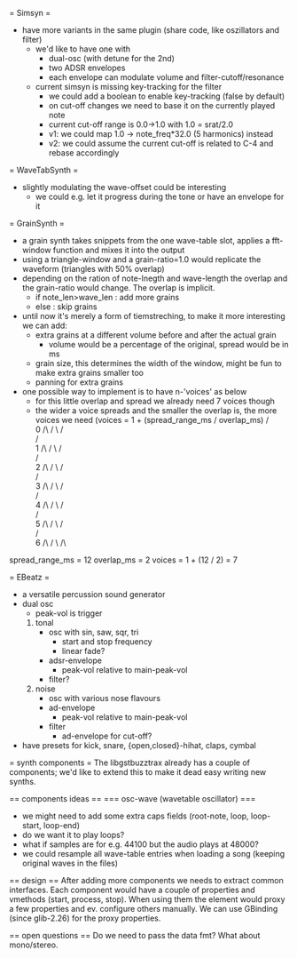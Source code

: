 = Simsyn =
- have more variants in the same plugin (share code, like oszillators and filter)
  - we'd like to have one with
    - dual-osc (with detune for the 2nd)
    - two ADSR envelopes
    - each envelope can modulate volume and filter-cutoff/resonance
  - current simsyn is missing key-tracking for the filter
    - we could add a boolean to enable key-tracking (false by default)
    - on cut-off changes we need to base it on the currently played note
    - current cut-off range is 0.0->1.0 with 1.0 = srat/2.0
    - v1: we could map 1.0 -> note_freq*32.0 (5 harmonics) instead
    - v2: we could assume the current cut-off is related to C-4 and rebase
      accordingly

= WaveTabSynth =
- slightly modulating the wave-offset could be interesting
  - we could e.g. let it progress during the tone or have an envelope for it

= GrainSynth =
- a grain synth takes snippets from the one wave-table slot, applies a
  fft-window function and mixes it into the output
- using a triangle-window and a grain-ratio=1.0 would replicate the waveform
  (triangles with 50% overlap)
- depending on the ration of note-lnegth and wave-length the overlap and the
  grain-ratio would change. The overlap is implicit.
  - if note_len>wave_len : add more grains
  - else                 : skip grains
- until now it's merely a form of tiemstreching, to make it more interesting we
  can add:
  - extra grains at a different volume before and after the actual grain
    - volume would be a percentage of the original, spread would be in ms
  - grain size, this determines the width of the window, might be fun to make
    extra grains smaller too
  - panning for extra grains
- one possible way to implement is to have n-'voices' as below
  - for this little overlap and spread we already need 7 voices though
  - the wider a voice spreads and the smaller the overlap is, the more voices we
    need (voices = 1 + (spread_range_ms / overlap_ms)
       /\
0 /\  /  \  /\
         /\
1   /\  /  \  /\
           /\
2     /\  /  \  /\
             /\
3       /\  /  \  /\
               /\
4         /\  /  \  /\
                 /\
5           /\  /  \  /\
                   /\
6             /\  /  \  /\

spread_range_ms = 12
overlap_ms = 2
voices = 1 + (12 / 2) = 7

= EBeatz =
- a versatile percussion sound generator
- dual osc
  - peak-vol is trigger
  1) tonal
     - osc with sin, saw, sqr, tri
       - start and stop frequency
       - linear fade?
     - adsr-envelope
       - peak-vol relative to main-peak-vol
     - filter?
  2) noise
     - osc with various nose flavours
     - ad-envelope
       - peak-vol relative to main-peak-vol
     - filter
       - ad-envelope for cut-off?
- have presets for kick, snare, {open,closed}-hihat, claps, cymbal

= synth components =
The libgstbuzztrax already has a couple of components; we'd like to extend this
to make it dead easy writing new synths.

== components ideas ==
=== osc-wave (wavetable oscillator) ===
- we might need to add some extra caps fields
  (root-note, loop, loop-start, loop-end)
- do we want it to play loops?
- what if samples are for e.g. 44100 but the audio plays at 48000?
- we could resample all wave-table entries when loading a song (keeping original
  waves in the files)

== design ==
After adding more components we needs to extract common interfaces. Each
component would have a couple of properties and vmethods (start, process, stop).
When using them the element would proxy a few properties and ev. configure
others manually. We can use GBinding (since glib-2.26) for the proxy properties.

== open questions ==
Do we need to pass the data fmt? What about mono/stereo.

